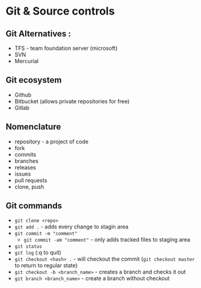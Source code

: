 # Git & Source controls

## Git Alternatives :
* TFS - team foundation server (microsoft)
* SVN
* Mercurial

## Git ecosystem

* Github
* Bitbucket (allows private repositories for free)
* Gitlab


## Nomenclature
* repository - a project of code
* fork
* commits
* branches
* releases
* issues
* pull requests
* clone, push

## Git commands

* `git clone <repo>`
* `git add .` - adds every change to stagin area
* `git commit -m "comment"`
    * `git commit -am "comment"` - only adds tracked files to staging area
* `git status`
* `git log` (:q to quit)
* `git checkout <hash> .` - will checkout the commit (`git checkout master` to return to regular state)
* `git checkout -b <branch_name>` - creates a branch and checks it out
* `git branch <branch_name>` - create a branch without checkout